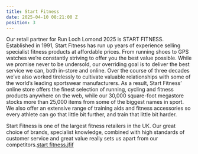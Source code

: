 ```yaml
---
title: Start Fitness
date: 2025-04-10 08:21:00 Z
position: 3
---
```


Our retail partner for Run Loch Lomond 2025 is START FITNESS. 
Established in 1991, Start Fitness has run up years of experience selling specialist fitness products at affordable prices. From running shoes to GPS watches we’re constantly striving to offer you the best value possible. While we promise never to be undersold, our overriding goal is to deliver the best service we can, both in-store and online.
Over the course of three decades we’ve also worked tirelessly to cultivate valuable relationships with some of the world’s leading sportswear manufacturers. As a result, Start Fitness’ online store offers the finest selection of running, cycling and fitness products anywhere on the web, while our 30,000 square-foot megastore stocks more than 25,000 items from some of the biggest names in sport. We also offer an extensive range of training aids and fitness accessories so every athlete can go that little bit further, and train that little bit harder.

Start Fitness is one of the largest fitness retailers in the UK. Our great choice of brands, specialist knowledge, combined with high standards of customer service and great value really sets us apart from our competitors.[start fitness.jfif](/uploads/start%20fitness.jfif)